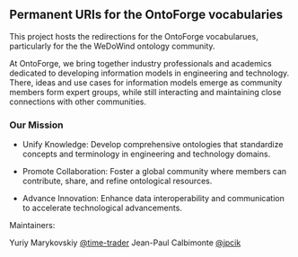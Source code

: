 ## Permanent URIs for the OntoForge vocabularies

This project hosts the redirections for the OntoForge vocabularues, particularly for the the WeDoWind ontology community.

At OntoForge, we bring together industry professionals and academics dedicated to developing information models in engineering and technology. 
There, ideas and use cases for information models emerge as community members form expert groups, while still interacting and maintaining close connections with other communities.


### Our Mission
 - Unify Knowledge: Develop comprehensive ontologies that standardize concepts and terminology in engineering and technology domains.

 - Promote Collaboration: Foster a global community where members can contribute, share, and refine ontological resources.

 - Advance Innovation: Enhance data interoperability and communication to accelerate technological advancements.

Maintainers: 

Yuriy Marykovskiy [@time-trader](https://github.com/time-trader)
Jean-Paul Calbimonte [@jpcik](https://github.com/jpcik) 
